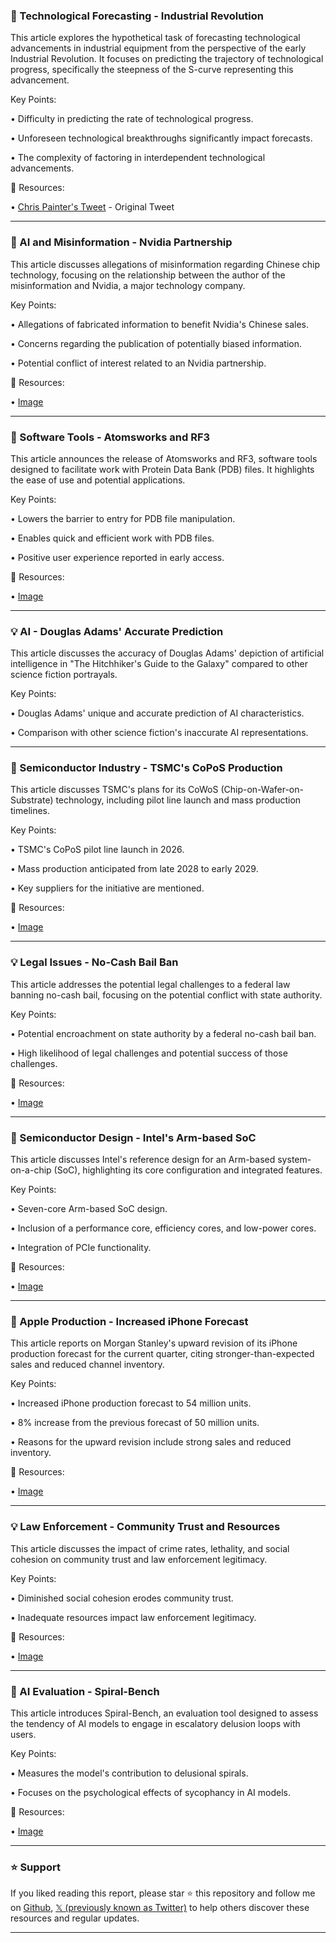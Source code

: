 ### 🤖 Technological Forecasting - Industrial Revolution

This article explores the hypothetical task of forecasting technological advancements in industrial equipment from the perspective of the early Industrial Revolution.  It focuses on predicting the trajectory of technological progress, specifically the steepness of the S-curve representing this advancement.

Key Points:

•  Difficulty in predicting the rate of technological progress.


•  Unforeseen technological breakthroughs significantly impact forecasts.


•  The complexity of factoring in interdependent technological advancements.


🔗 Resources:

• [Chris Painter's Tweet](https://x.com/ChrisPainterYup/status/1956796618772025634) -  Original Tweet


---

### 🤖 AI and Misinformation - Nvidia Partnership

This article discusses allegations of misinformation regarding Chinese chip technology, focusing on the relationship between the author of the misinformation and Nvidia, a major technology company.

Key Points:

• Allegations of fabricated information to benefit Nvidia's Chinese sales.


• Concerns regarding the publication of potentially biased information.


•  Potential conflict of interest related to an Nvidia partnership.



🔗 Resources:

• [Image](https://pbs.twimg.com/media/Gx3-_gxXgAAV3o2?format=jpg&name=small)


---

### 🚀 Software Tools - Atomsworks and RF3

This article announces the release of Atomsworks and RF3, software tools designed to facilitate work with Protein Data Bank (PDB) files.  It highlights the ease of use and potential applications.

Key Points:

•  Lowers the barrier to entry for PDB file manipulation.


•  Enables quick and efficient work with PDB files.


•  Positive user experience reported in early access.



🔗 Resources:

• [Image](https://pbs.twimg.com/media/GyelZQ7W8AAAjUP?format=jpg&name=small)


---

### 💡 AI - Douglas Adams' Accurate Prediction

This article discusses the accuracy of Douglas Adams' depiction of artificial intelligence in "The Hitchhiker's Guide to the Galaxy" compared to other science fiction portrayals.

Key Points:

• Douglas Adams' unique and accurate prediction of AI characteristics.


•  Comparison with other science fiction's inaccurate AI representations.



---

### 🤖 Semiconductor Industry - TSMC's CoPoS Production

This article discusses TSMC's plans for its CoWoS (Chip-on-Wafer-on-Substrate) technology, including pilot line launch and mass production timelines.

Key Points:

• TSMC's CoPoS pilot line launch in 2026.


• Mass production anticipated from late 2028 to early 2029.


• Key suppliers for the initiative are mentioned.


🔗 Resources:

• [Image](https://pbs.twimg.com/media/GyesOaVXwAAPr7Z?format=jpg&name=small)


---

### 💡 Legal Issues - No-Cash Bail Ban

This article addresses the potential legal challenges to a federal law banning no-cash bail, focusing on the potential conflict with state authority.

Key Points:

•  Potential encroachment on state authority by a federal no-cash bail ban.


•  High likelihood of legal challenges and potential success of those challenges.



🔗 Resources:

• [Image](https://pbs.twimg.com/media/Gyeq8ylWMAAKzBA?format=jpg&name=small)


---

### 🤖 Semiconductor Design - Intel's Arm-based SoC

This article discusses Intel's reference design for an Arm-based system-on-a-chip (SoC), highlighting its core configuration and integrated features.

Key Points:

•  Seven-core Arm-based SoC design.


•  Inclusion of a performance core, efficiency cores, and low-power cores.


•  Integration of PCIe functionality.



🔗 Resources:

• [Image](https://pbs.twimg.com/media/Gyep9LeWEAAL6W5?format=jpg&name=small)


---

### 🤖 Apple Production - Increased iPhone Forecast

This article reports on Morgan Stanley's upward revision of its iPhone production forecast for the current quarter, citing stronger-than-expected sales and reduced channel inventory.

Key Points:

• Increased iPhone production forecast to 54 million units.


•  8% increase from the previous forecast of 50 million units.


•  Reasons for the upward revision include strong sales and reduced inventory.



🔗 Resources:

• [Image](https://pbs.twimg.com/media/GyemAdeWUAAyR03?format=jpg&name=small)


---

### 💡 Law Enforcement - Community Trust and Resources

This article discusses the impact of crime rates, lethality, and social cohesion on community trust and law enforcement legitimacy.

Key Points:

• Diminished social cohesion erodes community trust.


•  Inadequate resources impact law enforcement legitimacy.



🔗 Resources:

• [Image](https://pbs.twimg.com/media/GyelpdhWgAANc0E?format=jpg&name=small)


---

### 🤖 AI Evaluation - Spiral-Bench

This article introduces Spiral-Bench, an evaluation tool designed to assess the tendency of AI models to engage in escalatory delusion loops with users.

Key Points:

• Measures the model's contribution to delusional spirals.


•  Focuses on the psychological effects of sycophancy in AI models.



🔗 Resources:

• [Image](https://pbs.twimg.com/media/GyZQbh2aYAAdlez?format=jpg&name=small)


---

### ⭐️ Support

If you liked reading this report, please star ⭐️ this repository and follow me on [Github](https://github.com/Drix10), [𝕏 (previously known as Twitter)](https://x.com/DRIX_10_) to help others discover these resources and regular updates.

---